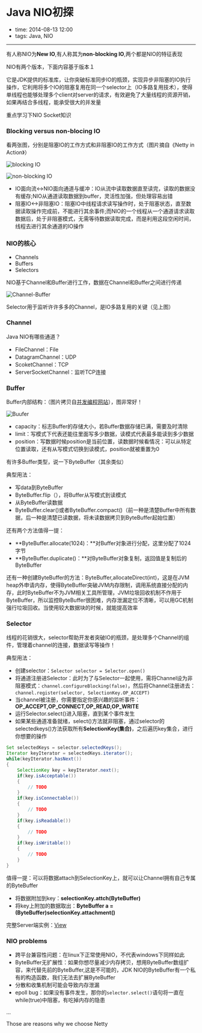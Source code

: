 # Java NIO初探

- time: 2014-08-13 12:00
- tags: Java, NIO

---

有人称NIO为**New IO**,有人称其为**non-blocking IO**,两个都是NIO的特征表现

NIO有两个版本，下面内容基于版本１

它是JDK提供的标准库，让你突破标准同步IO的瓶颈，实现异步非阻塞的IO执行操作，它利用将多个IO的阻塞复用在同一个selector上（IO多路复用技术），使得单线程也能够处理多个client对server的请求，有效避免了大量线程的资源开销，如果再结合多线程，能承受很大的并发量

重点学习下NIO Socket知识

### Blocking versus non-blocing IO

看两张图，分别是阻塞IO的工作方式和非阻塞IO的工作方式（图片摘自《Netty in Action》）

![blocking IO](https://raw.githubusercontent.com/su-kaiyao/record/master/others/imgs/bIO.png)

![non-blocking IO](https://raw.githubusercontent.com/su-kaiyao/record/master/others/imgs/nbIO.png)

- IO面向流<->NIO面向通道与缓冲：IO从流中读取数据直至读完，读取的数据没有缓存;NIO从通道读取数据到buffer，灵活性加强，但处理容易出错
- 阻塞IO<->非阻塞IO：阻塞IO中线程请求读写操作时，处于阻塞状态，直至数据读取操作完成前，不能进行其余事件;而NIO的一个线程从一个通道请求读取数据后，处于非阻塞模式，无需等待数据读取完成，而是利用这段空闲时间，线程去进行其余通道的IO操作


### NIO的核心

- Channels
- Buffers
- Selectors

NIO基于Channel和Buffer进行工作，数据在Channel和Buffer之间进行传递

![Channel-Buffer](https://raw.githubusercontent.com/su-kaiyao/record/master/others/imgs/cb.png)

Selector用于监听许许多多的Channel，是IO多路复用的关键（见上图）

### Channel

Java NIO有哪些通道？

- FileChannel：File
- DatagramChannel：UDP
- ScoketChannel：TCP
- ServerSocketChannel：监听TCP连接

### Buffer

Buffer内部结构：（图片拷贝自[并发编程网站](http://ifeve.com/)），图非常好！

![Buufer](https://raw.githubusercontent.com/su-kaiyao/record/master/others/imgs/buffer.png)

- capacity：标志Buffer的存储大小，若Buffer数据存储已满，需要及时清除
- limit：写模式下代表还能往里面写多少数据，读模式代表最多能读到多少数据
- position：写数据时候position是当前位置，读数据时候看情况：可以从特定位置读取，还有从写模式切换到读模式，position就被重置为0

有许多Buffer类型，说一下ByteBuffer（其余类似）

典型用法：

- 写data到ByteBuffer
- ByteBuffer.flip（），将Buffer从写模式到读模式
- 从ByteBuffer读数据
- ByteBuffer.clear()或者ByteBuffer.compact()（前一种是清楚Buffer中所有数据，后一种是清楚已读数据，将未读数据拷贝到ByteBuffer起始位置）

还有两个方法值得一提：

- **ByteBuffer.allocate(1024)：**对Buffer对象进行分配，这里分配了1024字节
- **ByteBuffer.duplicate()：**对ByteBuffer对象复制，返回值是复制后的ByteBuffer

还有一种创建ByteBuffer的方法：ByteBuffer,allocateDirect(int)，这是在JVM heap外申请内存，使得ByteBuffer突破JVM内存限制，调用系统直接分配的内存，此时ByteBuffer不为JVM相关工具所管理，JVM垃圾回收机制不作用于ByteBuffer，所以监控ByteBuffer很困难，内存泄漏定位不清晰，可以用GC机制强行垃圾回收。当使用较大数据块的时候，就能提高效率

### Selector

线程的花销很大，selector帮助开发者突破IO的瓶颈，是处理多个Channel的组件，管理着channel的连接，数据读写等操作！

典型用法：

- 创建selector：`Selector selector = Selector.open()`
- 将通道注册进Selector：此时为了与Selector一起使用，需将Channel设为非阻塞模式：`channel.configureBlocking(false)`，然后将Channel注册进去：`channel.register(selector, SelectionKey.OP_ACCEPT)`
- 当channel被注册，你需要指定你感兴趣的监听事件：**OP_ACCEPT,OP_CONNECT,OP_READ,OP_WRITE**
- 运行Selector.select()进入阻塞，直到某个事件发生
- 如果某些通道准备就绪，select()方法就非阻塞，通过selector的selectedkeys()方法获取所有**SelectionKey(集合)**，之后遍历key集合，进行你想要的操作

```java
Set selectedKeys = selector.selectedKeys();
Iterator keyIterator = selectedKeys.iterator();
while(keyIterator.hasNext()) 
{
    SelectionKey key = keyIterator.next();
    if(key.isAcceptable()) 
    {
        // TODO
    }
    if(key.isConnectable()) 
    {
        // TODO 
    }
    if(key.isReadable())
    {
        // TODO
    }
    if(key.isWritable())
    {
        // TODO
    }
}
```

值得一提：可以将数据attach到SelectionKey上，就可以让Channel拥有自己专属的ByteBuffer

- 将数据附加到key：**selectionKey.attch(ByteBuffer)**
- 将key上附加的数据取出：**ByteBuffer a = (ByteBuffer)selectionKey.attachment()**

完整Server端实例：[View](https://github.com/su-kaiyao/Java-Practice/blob/master/test/src/main/java/com/kaiyao/test/NioEchoServer.java)

### NIO problems

- 跨平台兼容性问题：在linux下正常使用NIO，不代表windows下同样如此
- ByteBuffer无扩展性：如果你想尽量减少内存拷贝，想用ByteBuffer数组扩容，来代替先前的ByteBuffer,这是不可能的，JDK NIO的ByteBuffer有一个私有的构造函数，我们无法去扩展ByteBuffer
- 分散和收集机制可能会导致内存泄漏
- epoll bug：如果没有事件发生，那你的`selector.select()`语句将一直在while(true)中阻塞，有吃掉内存的隐患

...

Those are reasons why we choose Netty



